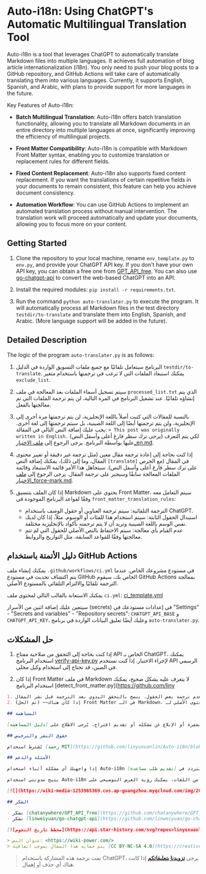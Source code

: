 # Auto-i18n: Using ChatGPT's Automatic Multilingual Translation Tool

Auto-i18n is a tool that leverages ChatGPT to automatically translate Markdown files into multiple languages. It achieves full automation of blog article internationalization (i18n). You only need to push your blog posts to a GitHub repository, and GitHub Actions will take care of automatically translating them into various languages. Currently, it supports English, Spanish, and Arabic, with plans to provide support for more languages in the future.

Key Features of Auto-i18n:

- **Batch Multilingual Translation**: Auto-i18n offers batch translation functionality, allowing you to translate all Markdown documents in an entire directory into multiple languages at once, significantly improving the efficiency of multilingual projects.

- **Front Matter Compatibility**: Auto-i18n is compatible with Markdown Front Matter syntax, enabling you to customize translation or replacement rules for different fields.

- **Fixed Content Replacement**: Auto-i18n also supports fixed content replacement. If you want the translations of certain repetitive fields in your documents to remain consistent, this feature can help you achieve document consistency.

- **Automation Workflow**: You can use GitHub Actions to implement an automated translation process without manual intervention. The translation work will proceed automatically and update your documents, allowing you to focus more on your content.

## Getting Started

1. Clone the repository to your local machine, rename `env_template.py` to `env.py`, and provide your ChatGPT API key. If you don't have your own API key, you can obtain a free one from [GPT_API_free](https://github.com/chatanywhere/GPT_API_free). You can also use [go-chatgpt-api](https://github.com/linweiyuan/go-chatgpt-api) to convert the web-based ChatGPT into an API.

2. Install the required modules: `pip install -r requirements.txt`.

3. Run the command `python auto-translater.py` to execute the program. It will automatically process all Markdown files in the test directory `testdir/to-translate` and translate them into English, Spanish, and Arabic. (More language support will be added in the future).

## Detailed Description

The logic of the program `auto-translater.py` is as follows:

1. البرنامج سيتعامل تلقائيًا مع جميع ملفات التسويق الواردة في الدليل `testdir/to-translate`. يمكنك استبعاد الملفات التي لا ترغب في ترجمتها باستخدام متغير `exclude_list`.

2. سيتم تسجيل أسماء الملفات بعد المعالجة في ملف `processed_list.txt` الذي يتم إنشاؤه تلقائيًا. عند تشغيل البرنامج في المرة التالية، لن يتم ترجمة الملفات التي تم معالجتها بالفعل.

3. بالنسبة للمقالات التي كتبت أصلاً باللغة الإنجليزية، لن يتم ترجمتها مرة أخرى إلى الإنجليزية، ولن يتم ترجمتها أيضًا إلى اللغة الصينية، بل سيتم ترجمتها إلى لغة أخرى. يجب عليك إضافة النص التالي في المقالة: `> This post was originally written in English.` (يرجى ترك سطر فارغ أعلى وأسفل النص) لكي يتم التعرف عليها بواسطة البرنامج. يرجى الرجوع إلى [ملف الاختبار\_en.md](https://github.com/linyuxuanlin/Auto-i18n/blob/main/testdir/to-translate/测试文章_en.md).

4. إذا كنت بحاجة إلى إعادة ترجمة مقال معين (مثل ترجمة غير دقيقة أو تغيير محتوى المقال، وما إلى ذلك)، يمكنك إضافة النص `[translate]` في المقال (مع الحرص على ترك سطر فارغ أعلى وأسفل النص). سيتجاهل هذا الأمر قائمة الاستبعاد وقائمة الملفات المعالجة سابقًا وسيجبر على ترجمة المقال. يرجى الرجوع إلى [ملف الاختبار\_force-mark.md](https://github.com/linyuxuanlin/Auto-i18n/blob/main/testdir/to-translate/测试文章_force-mark.md).

5. إذا كان الملف بتنسيق Markdown يحتوي على Front Matter، سيتم التعامل معه وفقًا لقواعد البرنامج الموجودة في `front_matter_translation_rules`:

   - الترجمة التلقائية: سيتم ترجمة العناوين أو حقول الوصف باستخدام ChatGPT.
   - استبدال الحقول الثابتة: سيتم استخدام هذا للفئات أو الوسوم. مثلاً، إذا كان لديك نفس الوسم باللغة الصينية وتريد أن لا يتم ترجمته بأكواد بالإنجليزية مختلفة.
   - عدم القيام بأي معالجة: سيتم الاحتفاظ بالنص الأصلي للحقول التي لم تتم معالجتها وفقًا للقواعد السابقة، مثل التواريخ والروابط.

## دليل الأتمتة باستخدام GitHub Actions

يمكنك إنشاء ملف `.github/workflows/ci.yml` في مستودع مشروعك الخاص. عندما يتم اكتشاف تحديث في مستودع GitHub الخاص بك، سيقوم GitHub Actions بمعالجة الترجمة تلقائيًا والالتزام التلقائي بالمستودع الأصلي.

يمكنك الاستعانة بالقالب التالي لمحتوى ملف `ci.yml`: [ci_template.yml](https://github.com/linyuxuanlin/Auto-i18n/blob/main/ci_template.yml)

سيتعين عليك إضافة اثنين من الأسرار (secrets) في إعدادات مستودعك في "Settings" - "Secrets and variables" - "Repository secrets": `CHATGPT_API_BASE` و `CHATGPT_API_KEY`، وعليك أيضًا تعليق البيانات الواردة في برنامج `auto-translater.py`.

## حل المشكلات

1. إذا كنت بحاجة إلى التحقق من صلاحية مفتاح API الخاص بـ ChatGPT، يمكنك استخدام البرنامج [verify-api-key.py](https://github.com/linyuxuanlin/Auto-i18n/blob/main/Archive/verify-api-key.py) لإجراء الاختبار. إذا كنت تستخدم API الرسمي في الصين، قد تحتاج إلى استخدام وكيل محلي.

2. إذا كان Front Matter في ملف Markdown لا يتعرف عليه بشكل صحيح، يمكنك استخدام البرنامج [detect_front_matter.py](https://github.com/liny

```markdown
1. في بعض الحالات الخاصة، قد يحدث عدم دقة في الترجمة أو عدم ترجمة بعض الحقول. ننصح بالتحقق اليدوي بعد الترجمة قبل نشر المقال.
2. (تم الحل) ~~إذا كان هناك Front Matter في الـ Markdown، سيتم الاحتفاظ بالمحتوى الأصلي لـ Front Matter. تجري تطوير ميزة ترجمة معلمات Front Matter حاليًا.~~

## المساهمة

نرحب بمشاركتك في تحسين هذا المشروع! إذا كنت ترغب في المساهمة بالشفرة أو الإبلاغ عن مشكلة أو تقديم اقتراح، يُرجى الاطلاع على [دليل المساهمة](https://github.com/linyuxuanlin/Auto-i18n/blob/main/CONTRIBUTING.md).

## حقوق النشر والترخيص

يُشترط استخدام [رخصة MIT](https://github.com/linyuxuanlin/Auto-i18n/blob/main/LICENSE) لهذا المشروع.

## الأسئلة والدعم

إذا واجهتك أي مشكلة أثناء استخدام Auto-i18n أو كنت بحاجة إلى دعم تقني، فلا تتردد في [تقديم طلب مساعدة](https://github.com/linyuxuanlin/Auto-i18n/issues).

يتيح مدونتي استخدام Auto-i18n لدعم العديد من اللغات. يمكنك رؤية العرض التوضيحي على [Power's Wiki](https://wiki-power.com).

[![](https://wiki-media-1253965369.cos.ap-guangzhou.myqcloud.com/img/202310222223670.png)](https://wiki-power.com)

## الشكر

- نشكر [chatanywhere/GPT_API_free](https://github.com/chatanywhere/GPT_API_free) على توفير مفتاح API لـ ChatGPT مجانًا.
- نشكر [linweiyuan/go-chatgpt-api](https://github.com/linweiyuan/go-chatgpt-api) على توفير طريقة لتحويل ChatGPT الإصدار الويب إلى واجهة برمجة التطبيقات (API).

[![مخطط تاريخ النجوم](https://api.star-history.com/svg?repos=linyuxuanlin/Auto-i18n&type=Date)](https://star-history.com/#linyuxuanlin/Auto-i18n&Date)

> عنوان النص: <https://wiki-power.com/>
> يتم حماية هذا المقال بموجب اتفاقية [CC BY-NC-SA 4.0](https://creativecommons.org/licenses/by/4.0/deed.zh)، يُرجى ذكر المصدر عند إعادة النشر.
```

> تمت ترجمة هذه المشاركة باستخدام ChatGPT، يرجى [**تزويدنا بتعليقاتكم**](https://github.com/linyuxuanlin/Wiki_MkDocs/issues/new) إذا كانت هناك أي حذف أو إهمال.
